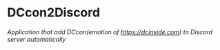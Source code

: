 # DCcon2Discord

###### Application that add DCcon(emotion of https://dcinside.com) to Discord server automatically